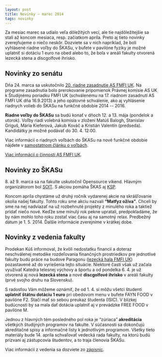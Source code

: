 ```yaml
---
layout: post
title: Novinky – marec 2014
tags: novinky
---
```


Za mesiac marec sa udialo veľa dôležitých vecí, ale tie najdôležitejšie sa stali až koncom mesiaca, resp. začiatkom apríla. Preto aj tieto novinky zverejňujeme o niečo neskôr. Dozviete sa v nich napríklad, že boli vyhlásené riadne voľby do ŠKASu, v bufete v pavilóne fyziky je možné uplatniť si dotáciu 1 euro na obed alebo to, že bola v areáli fakulty otvorená lezecká stena a discgolfové ihrisko.

## Novinky zo senátu

Dňa 24. marca sa uskutočnilo [20. riadne zasadnutie AS FMFI UK](http://www.fmph.uniba.sk/index.php?id=3288). Na programe zasadnutia bolo prerokovanie pripomienok Právnej komisie AS UK k Študijnému poriadku FMFI UK (schválenému na 17. riadnom zasadnutí AS FMFI UK dňa 16.9.2013) a jeho opätovné schválenie, ako aj vyhlásenie riadnych volieb do ŠKASu na funkčné obdobie 2014 -- 2016.

**Riadne voľby do ŠKASu** sa budú konať v dňoch 12. a 13. mája (pondelok a utorok). Voľby riadi volebná komisia v zložení Matúš Balogh, Stanislav Griguš, Mária Kieferová, Jakub Kováč a Kristián Valentín (predseda). Kandidátky je možné podávať do 30. 4. 12:00.

Viac informácií o riadnych voľbách do ŠKASu na nové funkčné obdobie nájdete v [samostatnom článku o voľbách](/2014/03/15/volby-do-SKASu-po-novom.html).

[Viac informácií o činnosti AS FMFI UK](http://www.fmph.uniba.sk/index.php?id=senat).


## Novinky zo ŠKASu

8.&nbsp;až 9. marca sa na fakulte uskutočnil Opensource víkend. Hlavným organizátorom bol [SOIT](http://www.soit.sk). S akciou pomáha ŠKAS aj [KSP](http://www.ksp.sk/).

Koncom apríla chystáme už druhý ročník vydarenej akcie na skrášľovanie okolia našej fakulty. Tohto roku sme akciu nazvali **<q>Matfyz ožíva</q>**. Chceli by sme na nej nadviazať na už rozbehnuté projekty z minulého roka a taktiež pridať niečo nové. Keďže sme minulý rok pekne upratali, predpokladáme, že by nám mohlo toho roku zostať viac času aj na samotný relax. Predbežný dátum je 1. 5. 2014. Ďalšie informácie zverejníme v krátkej dobe.

## Novinky z vedenia fakulty

Prodekan Kúš informoval, že kvôli nedostatku financií a doteraz neschválenej metodike rozdeľovania finančných prostriedkov pre jednotlivé fakulty budú práce na budove Paragonu ([lezecká hala FMFI UK](http://ktvs.fmph.uniba.sk/article_forms.php?section=5&article_id=441)) pozastavené až do vyriešenia tejto situácie. Niektoré časti však už začala využívať Katedra telesnej výchovy a športu a od pondelka 6. 4. je už otvorená aj nová **lezecká stena** a nové **discgolfové ihrisko** v areáli fakulty (prvé svojho druhu na Slovensku).

S radosťou Vám môžeme oznámiť, že od 1. 4. si môžu všetci študenti **uplatniť štátnu dotáciu 1 euro** pri obedovom menu v bufete FAYN FOOD v pavilóne F2. Stačí mať so sebou preukaz študenta (ISIC). V blízkej budúcnosti by sa mala dať dotácia uplatniť aj v prevádzke FREE FOOD v pavilóne M.

Jednou z hlavných tém posledného pol roka je “zúriaca” **akreditácia** všetkých študijných programov na fakulte. V súčasnosti sa dokončujú akreditačné spisy a informačné listy k jednotlivým programom. Všetky tieto materiály bude 14. apríla schvaľovať vedecká rada fakulty, na ktorú budú prizvaní aj zástupcovia študentov, a to traja členovia ŠKASu.

Viac informácií z vedenia sa dozviete zo [zápisníc](http://www.fmph.uniba.sk/index.php?id=272).

